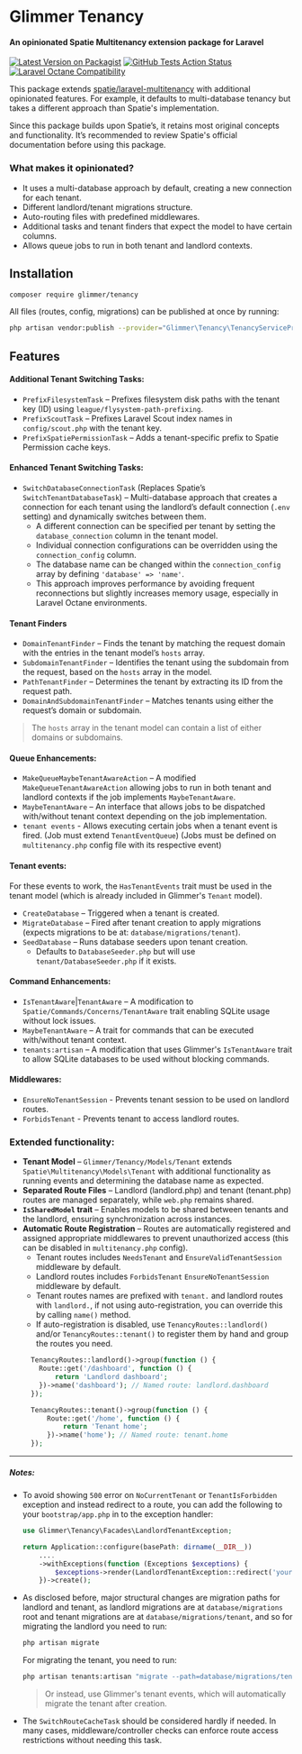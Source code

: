 # Glimmer Tenancy

#### An opinionated Spatie Multitenancy extension package for Laravel

[![Latest Version on Packagist](https://img.shields.io/packagist/v/glimmer/tenancy?style=flat-square)](https://packagist.org/packages/glimmer/tenancy)
[![GitHub Tests Action Status](https://img.shields.io/github/actions/workflow/status/laravel-glimmer/tenancy/tests.yml?branch=main&label=Tests&style=flat-square)](https://github.com/laravel-glimmer/tenancy/actions/workflows/tests.yml?query=branch%3Amain)
[![Laravel Octane Compatibility](https://img.shields.io/badge/Laravel%20Octane-Compatible-success?style=flat&logo=laravel)](https://laravel.com/docs/12.x/octane#introduction)

This package extends [spatie/laravel-multitenancy](https://github.com/spatie/laravel-multitenancy) with additional
opinionated features. For example, it defaults to multi-database tenancy but takes a different approach than Spatie's
implementation.

Since this package builds upon Spatie’s, it retains most original concepts and functionality. It’s recommended to
review Spatie's official documentation before using this package.

### What makes it opinionated?

- It uses a multi-database approach by default, creating a new connection for each tenant.
- Different landlord/tenant migrations structure.
- Auto-routing files with predefined middlewares.
- Additional tasks and tenant finders that expect the model to have certain columns.
- Allows queue jobs to run in both tenant and landlord contexts.

## Installation

```bash
composer require glimmer/tenancy
```

All files (routes, config, migrations) can be published at once by running:

```bash
php artisan vendor:publish --provider="Glimmer\Tenancy\TenancyServiceProvider"
```

## Features

#### Additional Tenant Switching Tasks:

- `PrefixFilesystemTask` – Prefixes filesystem disk paths with the tenant key (ID) using
  `league/flysystem-path-prefixing`.
- `PrefixScoutTask` – Prefixes Laravel Scout index names in `config/scout.php` with the tenant key.
- `PrefixSpatiePermissionTask` – Adds a tenant-specific prefix to Spatie Permission cache keys.

#### Enhanced Tenant Switching Tasks:

- `SwitchDatabaseConnectionTask` (Replaces Spatie’s `SwitchTenantDatabaseTask`) – Multi-database approach that creates a
  connection for each tenant using the landlord’s default connection (`.env` setting) and dynamically switches between
  them.
    - A different connection can be specified per tenant by setting the `database_connection` column in the tenant
      model.
    - Individual connection configurations can be overridden using the `connection_config` column.
    - The database name can be changed within the `connection_config` array by defining `'database' => 'name'`.
    - This approach improves performance by avoiding frequent reconnections but slightly increases memory usage,
      especially in Laravel Octane environments.

#### Tenant Finders

- `DomainTenantFinder` – Finds the tenant by matching the request domain with the entries in the tenant model’s `hosts`
  array.
- `SubdomainTenantFinder` – Identifies the tenant using the subdomain from the request, based on the `hosts` array in
  the model.
- `PathTenantFinder` – Determines the tenant by extracting its ID from the request path.
- `DomainAndSubdomainTenantFinder` – Matches tenants using either the request’s domain or subdomain.

> The `hosts` array in the tenant model can contain a list of either domains or subdomains.

#### Queue Enhancements:

- `MakeQueueMaybeTenantAwareAction` – A modified `MakeQueueTenantAwareAction` allowing jobs to run in both tenant and
  landlord contexts if the job implements `MaybeTenantAware`.
- `MaybeTenantAware` – An interface that allows jobs to be dispatched with/without tenant context depending on the job
  implementation.
- `tenant events` - Allows executing certain jobs when a tenant event is fired. (Job must extend `TenantEventQueue`)
  (Jobs must be defined on `multitenancy.php` config file with its respective event)

#### Tenant events:

For these events to work, the `HasTenantEvents` trait must be used in the tenant model (which is already included in
Glimmer's `Tenant` model).

- `CreateDatabase` – Triggered when a tenant is created.
- `MigrateDatabase` – Fired after tenant creation to apply migrations (expects migrations to be at:
  `database/migrations/tenant`).
- `SeedDatabase` – Runs database seeders upon tenant creation.
    - Defaults to `DatabaseSeeder.php` but will use `tenant/DatabaseSeeder.php` if it exists.

#### Command Enhancements:

- `IsTenantAware`|`TenantAware` – A modification to `Spatie/Commands/Concerns/TenantAware` trait enabling SQLite usage
  without lock issues.
- `MaybeTenantAware` – A trait for commands that can be executed with/without tenant context.
- `tenants:artisan` – A modification that uses Glimmer's `IsTenantAware` trait to allow SQLite databases to be used
  without blocking commands.

#### Middlewares:

- `EnsureNoTenantSession` - Prevents tenant session to be used on landlord routes.
- `ForbidsTenant` - Prevents tenant to access landlord routes.

### Extended functionality:

- **Tenant Model** – `Glimmer/Tenancy/Models/Tenant` extends `Spatie\Multitenancy\Models\Tenant` with
  additional functionality as running events and determining the database name as expected.
- **Separated Route Files** – Landlord (landlord.php) and tenant (tenant.php) routes are managed separately, while
  `web.php` remains shared.
- **`IsSharedModel` trait** – Enables models to be shared between tenants and the landlord, ensuring synchronization
  across instances.
- **Automatic Route Registration** – Routes are automatically registered and assigned appropriate middlewares to prevent
  unauthorized access (this can be disabled in `multitenancy.php` config).
    - Tenant routes includes `NeedsTenant` and `EnsureValidTenantSession` middleware by default.
    - Landlord routes includes `ForbidsTenant` `EnsureNoTenantSession` middleware by default.
    - Tenant routes names are prefixed with `tenant.` and landlord routes with `landlord.`, if not using
      auto-registration, you can override this by calling `name()` method.
    - If auto-registration is disabled, use `TenancyRoutes::landlord()` and/or `TenancyRoutes::tenant()` to register
      them by hand and group the routes you need.
    ```php
      TenancyRoutes::landlord()->group(function () {
        Route::get('/dashboard', function () {
            return 'Landlord dashboard';
        })->name('dashboard'); // Named route: landlord.dashboard
      });
  
      TenancyRoutes::tenant()->group(function () {
          Route::get('/home', function () {
              return 'Tenant home';
          })->name('home'); // Named route: tenant.home
      });
    ```

---

##### Notes:

- To avoid showing `500` error on `NoCurrentTenant` or `TenantIsForbidden` exception and instead redirect to a route,
  you can add the following to your `bootstrap/app.php` in to the exception handler:
  ```php
  use Glimmer\Tenancy\Facades\LandlordTenantException;
  
  return Application::configure(basePath: dirname(__DIR__))
      ....
      ->withExceptions(function (Exceptions $exceptions) {
          $exceptions->render(LandlordTenantException::redirect('your-route'));
      })->create();
  ```

- As disclosed before, major structural changes are migration paths for landlord and tenant, as landlord migrations are
  at `database/migrations` root and tenant migrations are at `database/migrations/tenant`, and so for migrating the
  landlord you need to run:
  ```bash
  php artisan migrate
  ```
  For migrating the tenant, you need to run:
  ```bash
  php artisan tenants:artisan "migrate --path=database/migrations/tenant"
  ```
  > Or instead, use Glimmer's tenant events, which will automatically migrate the tenant after creation.

- The `SwitchRouteCacheTask` should be considered hardly if needed. In many cases, middleware/controller checks can
  enforce route access restrictions without needing this task.